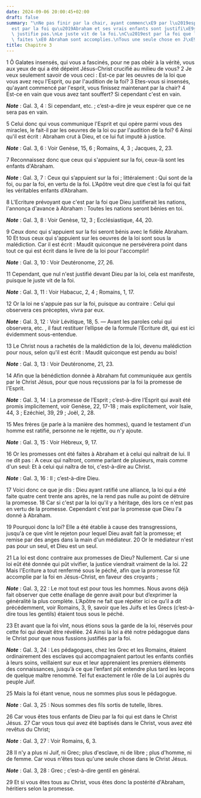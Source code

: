 ```yaml
---
date: 2024-09-06 20:00:45+02:00
draft: false
summary: "\nNe pas finir par la chair, ayant commenc\xE9 par l\u2019esprit.\nC\u2019\
  est par la foi qu\u2019Abraham et ses vrais enfants sont justifi\xE9s.\nLa loi ne\
  \ justifie pas.\nLe juste vit de la foi.\nC\u2019est par la foi que les promesses\
  \ faites \xE0 Abraham sont accomplies.\nTous une seule chose en J\xE9sus-Christ.\n"
title: Chapitre 3
---
```





1 Ô Galates insensés, qui vous a fascinés, pour ne pas obéir à la vérité, vous aux yeux de qui a été dépeint Jésus-Christ crucifié au milieu de vous? 2 Je veux seulement savoir de vous ceci : Est-ce par les oeuvres de la loi que vous avez reçu l'Esprit, ou par l'audition de la foi? 3 Etes-vous si insensés, qu'ayant commencé par l'esprit, vous finissez maintenant par la chair? 4 Est-ce en vain que vous avez tant souffert? Si cependant c'est en vain.

***Note*** :  Gal. 3, 4 : Si cependant, etc. ; c’est-a-dire je veux espérer que ce ne sera pas en vain.

5 Celui donc qui vous communique l'Esprit et qui opère parmi vous des miracles, le fait-il par les oeuvres de la loi ou par l'audition de la foi? 6 Ainsi qu'il est écrit : Abraham crut à Dieu, et ce lui fut imputé à justice.

***Note*** :  Gal. 3, 6 : Voir Genèse, 15, 6 ; Romains, 4, 3 ; Jacques, 2, 23.

7 Reconnaissez donc que ceux qui s'appuient sur la foi, ceux-là sont les enfants d'Abraham.

***Note*** :  Gal. 3, 7 : Ceux qui s’appuient sur la foi ; littéralement : Qui sont de la foi, ou par la foi, en vertu de la foi. L’Apôtre veut dire que c’est la foi qui fait les véritables enfants d’Abraham.


8 L'Ecriture prévoyant que c'est par la foi que Dieu justifierait les nations, l'annonça d'avance à Abraham : Toutes les nations seront bénies en toi.

***Note*** :  Gal. 3, 8 : Voir Genèse, 12, 3 ; Ecclésiastique, 44, 20.

9 Ceux donc qui s'appuient sur la foi seront bénis avec le fidèle Abraham. 10 Et tous ceux qui s'appuient sur les oeuvres de la loi sont sous la malédiction. Car il est écrit : Maudit quiconque ne persévérera point dans tout ce qui est écrit dans le livre de la loi pour l'accomplir!

***Note*** :  Gal. 3, 10 : Voir Deutéronome, 27, 26.

11 Cependant, que nul n'est justifié devant Dieu par la loi, cela est manifeste, puisque le juste vit de la foi.

***Note*** :  Gal. 3, 11 : Voir Habacuc, 2, 4 ; Romains, 1, 17.

12 Or la loi ne s'appuie pas sur la foi, puisque au contraire : Celui qui observera ces préceptes, vivra par eux.

***Note*** :  Gal. 3, 12 : Voir Lévitique, 18, 5. ― Avant les paroles celui qui observera, etc. , il faut restituer l’ellipse de la formule l’Ecriture dit, qui est ici évidemment sous-entendue.

13 Le Christ nous a rachetés de la malédiction de la loi, devenu malédiction pour nous, selon qu'il est écrit : Maudit quiconque est pendu au bois!

***Note*** :  Gal. 3, 13 : Voir Deutéronome, 21, 23.

14 Afin que la bénédiction donnée à Abraham fut communiquée aux gentils par le Christ Jésus, pour que nous reçussions par la foi la promesse de l'Esprit.

***Note*** :  Gal. 3, 14 : La promesse de l’Esprit ; c’est-à-dire l’Esprit qui avait été promis implicitement, voir Genèse, 22, 17-18 ; mais explicitement, voir Isaïe, 44, 3 ; Ezéchiel, 39, 29 ; Joël, 2, 28.


15 Mes frères (je parle à la manière des hommes), quand le testament d'un homme est ratifié, personne ne le rejette, ou n'y ajoute.

***Note*** :  Gal. 3, 15 : Voir Hébreux, 9, 17.

16 Or les promesses ont été faites à Abraham et à celui qui naîtrait de lui. Il ne dit pas : A ceux qui naîtront, comme parlant de plusieurs, mais comme d'un seul: Et à celui qui naîtra de toi, c'est-à-dire au Christ.

***Note*** :  Gal. 3, 16 : Il ; c’est-à-dire Dieu.

17 Voici donc ce que je dis : Dieu ayant ratifié une alliance, la loi qui a été faite quatre cent trente ans après, ne la rend pas nulle au point de détruire la promesse. 18 Car si c'est par la loi qu'il y a héritage, dès lors ce n'est pas en vertu de la promesse. Cependant c'est par la promesse que Dieu l'a donné à Abraham.


19 Pourquoi donc la loi? Elle a été établie à cause des transgressions, jusqu'à ce que vînt le rejeton pour lequel Dieu avait fait la promesse; et remise par des anges dans la main d'un médiateur. 20 Or le médiateur n'est pas pour un seul, et Dieu est un seul.


21 La loi est donc contraire aux promesses de Dieu? Nullement. Car si une loi eût été donnée qui pût vivifier, la justice viendrait vraiment de la loi. 22 Mais l'Ecriture a tout renfermé sous le péché, afin que la promesse fût accomplie par la foi en Jésus-Christ, en faveur des croyants ;

***Note*** :  Gal. 3, 22 : Le mot tout est pour tous les hommes. Nous avons déjà fait observer que cette énallage de genre avait pour but d’exprimer la généralité la plus complète. L’Apôtre ne fait que répéter ici ce qu’il a dit précédemment, voir Romains, 3, 9, savoir que les Juifs et les Grecs (c’est-à-dire tous les gentils) étaient tous sous le péché.

23 Et avant que la foi vînt, nous étions sous la garde de la loi, réservés pour cette foi qui devait être révélée. 24 Ainsi la loi a été notre pédagogue dans le Christ pour que nous fussions justifiés par la foi.

***Note*** :  Gal. 3, 24 : Les pédagogues, chez les Grec et les Romains, étaient ordinairement des esclaves qui accompagnaient partout les enfants confiés à leurs soins, veillaient sur eux et leur apprenaient les premiers éléments des connaissances, jusqu’à ce que l’enfant pût entendre plus tard les leçons de quelque maître renommé. Tel fut exactement le rôle de la Loi auprès du peuple Juif.


25 Mais la foi étant venue, nous ne sommes plus sous le pédagogue.

***Note*** :  Gal. 3, 25 : Nous sommes des fils sortis de tutelle, libres.

26 Car vous êtes tous enfants de Dieu par la foi qui est dans le Christ Jésus. 27 Car vous tous qui avez été baptisés dans le Christ, vous avez été revêtus du Christ;

***Note*** :  Gal. 3, 27 : Voir Romains, 6, 3.

28 Il n'y a plus ni Juif, ni Grec; plus d'esclave, ni de libre ; plus d'homme, ni de femme. Car vous n'êtes tous qu'une seule chose dans le Christ Jésus.

***Note*** :  Gal. 3, 28 : Grec ; c’est-à-dire gentil en général.

29 Et si vous êtes tous au Christ, vous êtes donc la postérité d'Abraham, héritiers selon la promesse.

